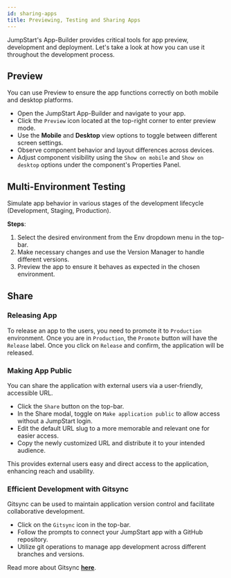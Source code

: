 ```yaml
---
id: sharing-apps
title: Previewing, Testing and Sharing Apps 
---
```


 JumpStart's App-Builder provides critical tools for app preview, development and deployment. Let's take a look at how you can use it throughout the development process.

## Preview
You can use Preview to ensure the app functions correctly on both mobile and desktop platforms.

- Open the JumpStart App-Builder and navigate to your app.
- Click the `Preview` icon located at the top-right corner to enter preview mode.
- Use the **Mobile** and **Desktop** view options to toggle between different screen settings.
- Observe component behavior and layout differences across devices.
- Adjust component visibility using the `Show on mobile` and `Show on desktop` options under the component's Properties Panel.

## Multi-Environment Testing
Simulate app behavior in various stages of the development lifecycle (Development, Staging, Production).

**Steps**:
1. Select the desired environment from the Env dropdown menu in the top-bar.
2. Make necessary changes and use the Version Manager to handle different versions.
3. Preview the app to ensure it behaves as expected in the chosen environment.

## Share

### Releasing App
To release an app to the users, you need to promote it to `Production` environment. Once you are in `Production`, the `Promote` button will have the `Release` label. Once you click on `Release` and confirm, the application will be released.

### Making App Public
You can share the application with external users via a user-friendly, accessible URL.

- Click the `Share` button on the top-bar.
- In the Share modal, toggle on `Make application public` to allow access without a JumpStart login.
- Edit the default URL slug to a more memorable and relevant one for easier access.
- Copy the newly customized URL and distribute it to your intended audience.

This provides external users easy and direct access to the application, enhancing reach and usability.

<!-- ## Embedding the App into a Website

**Objective**: Integrate the JumpStart app within an existing web application to provide seamless user interaction.

**Steps**:
1. Ensure the app is set to public or set `ENABLE_PRIVATE_APP_EMBED` to `true` in the `.env` file for private apps.
2. Navigate to the Share modal and copy the embeddable link.
3. Paste the embed link into the `iframe` tag of your website's HTML code.

**Benefit**: Users can interact with the JumpStart app directly from your website, improving the user experience and retaining user engagement. -->


### Efficient Development with Gitsync

Gitsync can be used to maintain application version control and facilitate collaborative development.

- Click on the `Gitsync` icon in the top-bar.
- Follow the prompts to connect your JumpStart app with a GitHub repository.
- Utilize git operations to manage app development across different branches and versions.

Read more about Gitsync **[here](/docs/gitsync)**.